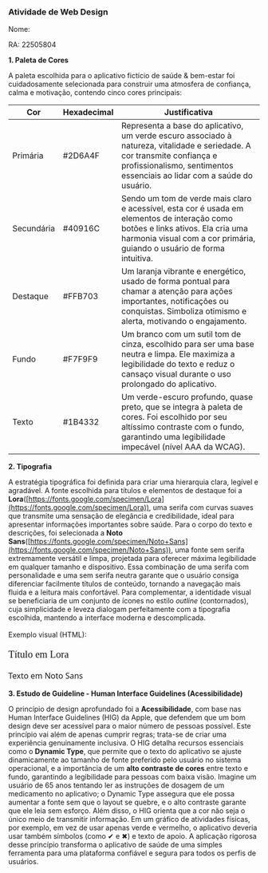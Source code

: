 ### **Atividade de Web Design**

Nome:

RA: 22505804

**1. Paleta de Cores**

A paleta escolhida para o aplicativo fictício de saúde & bem-estar foi cuidadosamente selecionada para construir uma atmosfera de confiança, calma e motivação, contendo cinco cores principais:

| Cor | Hexadecimal | Justificativa |
|---|---|---|
| Primária | #2D6A4F | Representa a base do aplicativo, um verde escuro associado à natureza, vitalidade e seriedade. A cor transmite confiança e profissionalismo, sentimentos essenciais ao lidar com a saúde do usuário. |
| Secundária | #40916C | Sendo um tom de verde mais claro e acessível, esta cor é usada em elementos de interação como botões e links ativos. Ela cria uma harmonia visual com a cor primária, guiando o usuário de forma intuitiva. |
| Destaque | #FFB703 | Um laranja vibrante e energético, usado de forma pontual para chamar a atenção para ações importantes, notificações ou conquistas. Simboliza otimismo e alerta, motivando o engajamento. |
| Fundo | #F7F9F9 | Um branco com um sutil tom de cinza, escolhido para ser uma base neutra e limpa. Ele maximiza a legibilidade do texto e reduz o cansaço visual durante o uso prolongado do aplicativo. |
| Texto | #1B4332 | Um verde-escuro profundo, quase preto, que se integra à paleta de cores. Foi escolhido por seu altíssimo contraste com o fundo, garantindo uma legibilidade impecável (nível AAA da WCAG). |

**2. Tipografia**

A estratégia tipográfica foi definida para criar uma hierarquia clara, legível e agradável. A fonte escolhida para títulos e elementos de destaque foi a **Lora**([https://fonts.google.com/specimen/Lora](https://fonts.google.com/specimen/Lora)), uma serifa com curvas suaves que transmite uma sensação de elegância e credibilidade, ideal para apresentar informações importantes sobre saúde. Para o corpo do texto e descrições, foi selecionada a **Noto Sans**([https://fonts.google.com/specimen/Noto+Sans](https://fonts.google.com/specimen/Noto+Sans)), uma fonte sem serifa extremamente versátil e limpa, projetada para oferecer máxima legibilidade em qualquer tamanho e dispositivo. Essa combinação de uma serifa com personalidade e uma sem serifa neutra garante que o usuário consiga diferenciar facilmente títulos de conteúdo, tornando a navegação mais fluida e a leitura mais confortável. Para complementar, a identidade visual se beneficiaria de um conjunto de ícones no estilo *outline* (contornados), cuja simplicidade e leveza dialogam perfeitamente com a tipografia escolhida, mantendo a interface moderna e descomplicada. \
 \
Exemplo visual (HTML):

<p style="font-family: 'Lora', serif; font-size: 20px;">Título em Lora</p>

<p style="font-family: 'Noto Sans', sans-serif; font-size: 16px;">Texto em Noto Sans</p>

**3. Estudo de Guideline - Human Interface Guidelines (Acessibilidade)**

O princípio de design aprofundado foi a **Acessibilidade**, com base nas Human Interface Guidelines (HIG) da Apple, que defendem que um bom design deve ser acessível para o maior número de pessoas possível. Este princípio vai além de apenas cumprir regras; trata-se de criar uma experiência genuinamente inclusiva. O HIG detalha recursos essenciais como o **Dynamic Type**, que permite que o texto do aplicativo se ajuste dinamicamente ao tamanho de fonte preferido pelo usuário no sistema operacional, e a importância de um **alto contraste de cores** entre texto e fundo, garantindo a legibilidade para pessoas com baixa visão. Imagine um usuário de 65 anos tentando ler as instruções de dosagem de um medicamento no aplicativo; o Dynamic Type assegura que ele possa aumentar a fonte sem que o layout se quebre, e o alto contraste garante que ele leia sem esforço. Além disso, o HIG orienta que a cor não seja o único meio de transmitir informação. Em um gráfico de atividades físicas, por exemplo, em vez de usar apenas verde e vermelho, o aplicativo deveria usar também símbolos (como ✔ e ✖) e texto de apoio. A aplicação rigorosa desse princípio transforma o aplicativo de saúde de uma simples ferramenta para uma plataforma confiável e segura para todos os perfis de usuários.
